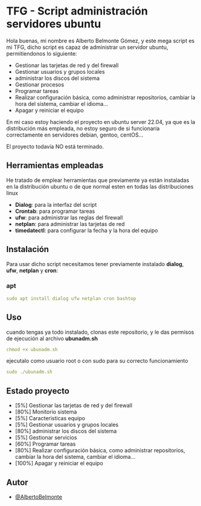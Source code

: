 
# TFG - Script administración servidores ubuntu

Hola buenas, mi nombre es Alberto Belmonte Gómez, y este mega script es mi TFG, dicho script es capaz de administrar un servidor ubuntu, permitiendonos lo siguiente:

- Gestionar las tarjetas de red y del firewall
- Gestionar usuarios y grupos locales
- administrar los discos del sistema
- Gestionar procesos
- Programar tareas
- Realizar configuración básica, como administrar repositorios, cambiar la hora del sistema, cambiar el idioma...
- Apagar y reiniciar el equipo

En mi caso estoy haciendo el proyecto en ubuntu server 22.04, ya que es la distribución más empleada, no estoy seguro de si funcionaría correctamente en servidores debian, gentoo, centOS...

El proyecto todavía NO está terminado.
 
## Herramientas empleadas

He tratado de emplear herramientas que previamente ya están instaladas en la distribución ubuntu o de que normal esten en todas las distribuciones linux 

- **Dialog**: para la interfaz del script
- **Crontab**: para programar tareas
- **ufw**: para administrar las reglas del firewall
- **netplan**: para administrar las tarjetas de red
- **timedatectl**: para configurar la fecha y la hora del equipo

## Instalación

Para usar dicho script necesitamos tener previamente instalado **dialog**, **ufw**, **netplan** y **cron**:

### apt

```yaml
sudo apt install dialog ufw netplan cron bashtop
```

## Uso

cuando tengas ya todo instalado, clonas este repositorio, y le das permisos de ejecución al archivo **ubunadm.sh** 

```yaml
chmod +x ubunadm.sh
```

ejecutalo como usuario root o con sudo para su correcto funcionamiento

```yaml
sudo ./ubunadm.sh
```

## Estado proyecto

- [5%] Gestionar las tarjetas de red y del firewall
- [80%] Monitorio sistema
- [5%] Caracteristicas equipo
- [5%] Gestionar usuarios y grupos locales
- [80%] administrar los discos del sistema
- [5%] Gestionar servicios
- [60%] Programar tareas
- [80%] Realizar configuración básica, como administrar repositorios, cambiar la hora del sistema, cambiar el idioma...
- [100%] Apagar y reiniciar el equipo

## Autor

- [@AlbertoBelmonte](https://github.com/AlbertoBelmonte)
